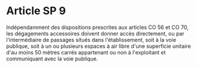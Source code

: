 # Article SP 9

Indépendamment des dispositions prescrites aux articles CO 56 et CO 70, les dégagements accessoires doivent donner accès directement, ou par l'intermédiaire de passages situés dans l'établissement, soit à la voie publique, soit à un ou plusieurs espaces à air libre d'une superficie unitaire d'au moins 50 mètres carrés appartenant ou non à l'exploitant et communiquant avec la voie publique.
